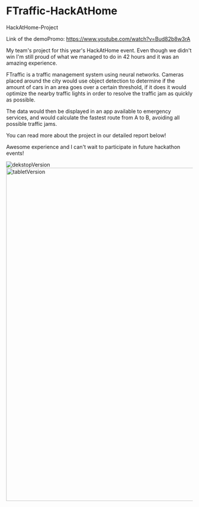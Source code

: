 # FTraffic-HackAtHome
HackAtHome-Project

Link of the demoPromo: https://www.youtube.com/watch?v=Bud82b8w3rA

My team's project for this year's HackAtHome event. Even though we didn't win I'm still proud of what we managed to do in 42 hours and it was an amazing experience.

FTraffic is a traffic management system using neural networks. Cameras placed around the city would use object detection to determine if the amount of cars in an area goes over a certain threshold, if it does it would optimize the nearby traffic lights in order to resolve the traffic jam as quickly as possible.

The data would then be displayed in an app available to emergency services, and would calculate the fastest route from A to B, avoiding all possible traffic jams.

You can read more about the project in our detailed report below!

Awesome experience and I can't wait to participate in future hackathon events!



![dekstopVersion](https://user-images.githubusercontent.com/76163793/163986296-2b9437f6-ca76-40e3-b497-ea5d639c51d1.png)
<img width="898" alt="tabletVersion" src="https://user-images.githubusercontent.com/76163793/163986306-a2c36349-e784-4153-9069-8debb2c001bb.png">


